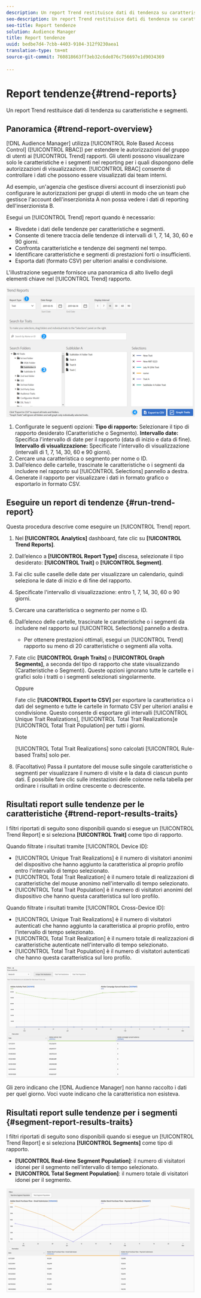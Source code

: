 ```yaml
---
description: Un report Trend restituisce dati di tendenza su caratteristiche e segmenti.
seo-description: Un report Trend restituisce dati di tendenza su caratteristiche e segmenti.
seo-title: Report tendenze
solution: Audience Manager
title: Report tendenze
uuid: bedbe7d4-7cbb-4403-9104-312f9230aea1
translation-type: tm+mt
source-git-commit: 760818663ff3eb32c6de876c756697e1d9034369

---
```



# Report tendenze{#trend-reports}

Un report Trend restituisce dati di tendenza su caratteristiche e segmenti.

## Panoramica {#trend-report-overview}

<!-- 

c_trend_reports.xml

 -->

[!DNL Audience Manager] utilizza [!UICONTROL Role Based Access Control] ([!UICONTROL RBAC]) per estendere le autorizzazioni del gruppo di utenti ai [!UICONTROL Trend] rapporti. Gli utenti possono visualizzare solo le caratteristiche e i segmenti nel reporting per i quali dispongono delle autorizzazioni di visualizzazione. [!UICONTROL RBAC] consente di controllare i dati che possono essere visualizzati dai team interni.

Ad esempio, un&#39;agenzia che gestisce diversi account di inserzionisti può configurare le autorizzazioni per gruppi di utenti in modo che un team che gestisce l&#39;account dell&#39;inserzionista A non possa vedere i dati di reporting dell&#39;inserzionista B.

Esegui un [!UICONTROL Trend] report quando è necessario:

* Rivedete i dati delle tendenze per caratteristiche e segmenti.
* Consente di tenere traccia delle tendenze di intervalli di 1, 7, 14, 30, 60 e 90 giorni.
* Confronta caratteristiche e tendenze dei segmenti nel tempo.
* Identificare caratteristiche e segmenti di prestazioni forti o insufficienti.
* Esporta dati (formato CSV) per ulteriori analisi e condivisione.

L&#39;illustrazione seguente fornisce una panoramica di alto livello degli elementi chiave nel [!UICONTROL Trend] rapporto.

![](assets/trend_reports.png)

1. Configurate le seguenti opzioni:
   **Tipo di rapporto:** Selezionare il tipo di rapporto desiderato (Caratteristiche o Segmento).
   **Intervallo date:** Specifica l&#39;intervallo di date per il rapporto (data di inizio e data di fine).
   **Intervallo di visualizzazione:** Specificate l&#39;intervallo di visualizzazione (intervalli di 1, 7, 14, 30, 60 e 90 giorni).
1. Cercare una caratteristica o segmento per nome o ID.
1. Dall’elenco delle cartelle, trascinate le caratteristiche o i segmenti da includere nel rapporto sul [!UICONTROL Selections] pannello a destra.
1. Generate il rapporto per visualizzare i dati in formato grafico o esportarlo in formato CSV.

## Eseguire un report di tendenze {#run-trend-report}

Questa procedura descrive come eseguire un [!UICONTROL Trend] report.

<!-- 

t_working_with_trend_reports.xml

 -->

1. Nel **[!UICONTROL Analytics]** dashboard, fate clic su **[!UICONTROL Trend Reports]**.
1. Dall’elenco a **[!UICONTROL Report Type]** discesa, selezionate il tipo desiderato: **[!UICONTROL Trait]** o **[!UICONTROL Segment]**.
1. Fai clic sulle caselle delle date per visualizzare un calendario, quindi seleziona le date di inizio e di fine del rapporto.
1. Specificate l&#39;intervallo di visualizzazione: entro 1, 7, 14, 30, 60 o 90 giorni.
1. Cercare una caratteristica o segmento per nome o ID.
1. Dall’elenco delle cartelle, trascinate le caratteristiche o i segmenti da includere nel rapporto sul [!UICONTROL Selections] pannello a destra.
   * Per ottenere prestazioni ottimali, esegui un [!UICONTROL Trend] rapporto su meno di 20 caratteristiche o segmenti alla volta.
1. Fate clic **[!UICONTROL Graph Traits]** o **[!UICONTROL Graph Segments]**, a seconda del tipo di rapporto che state visualizzando (Caratteristiche o Segmenti). Queste opzioni ignorano tutte le cartelle e i grafici solo i tratti o i segmenti selezionati singolarmente.

   Oppure

   Fate clic **[!UICONTROL Export to CSV]** per esportare la caratteristica o i dati del segmento e tutte le cartelle in formato CSV per ulteriori analisi e condivisione. Questo consente di esportare gli intervalli [!UICONTROL Unique Trait Realizations], [!UICONTROL Total Trait Realizations]e [!UICONTROL Total Trait Population] per tutti i giorni.

   >[!NOTE]
   >
   >[!UICONTROL Total Trait Realizations] sono calcolati [!UICONTROL Rule-based Traits] solo per.

1. (Facoltativo) Passa il puntatore del mouse sulle singole caratteristiche o segmenti per visualizzare il numero di visite e la data di ciascun punto dati. È possibile fare clic sulle intestazioni delle colonne nella tabella per ordinare i risultati in ordine crescente o decrescente.

## Risultati report sulle tendenze per le caratteristiche {#trend-report-results-traits}

I filtri riportati di seguito sono disponibili quando si esegue un [!UICONTROL Trend Report] e si seleziona **[!UICONTROL Trait]** come tipo di rapporto.

Quando filtrate i risultati tramite [!UICONTROL Device ID]:

* [!UICONTROL Unique Trait Realizations] è il numero di visitatori anonimi del dispositivo che hanno aggiunto la caratteristica al proprio profilo entro l&#39;intervallo di tempo selezionato.
* [!UICONTROL Total Trait Realization] è il numero totale di realizzazioni di caratteristiche del mouse anonimo nell&#39;intervallo di tempo selezionato.
* [!UICONTROL Total Trait Population] è il numero di visitatori anonimi del dispositivo che hanno questa caratteristica sul loro profilo.

Quando filtrate i risultati tramite [!UICONTROL Cross-Device ID]:

* [!UICONTROL Unique Trait Realizations] è il numero di visitatori autenticati che hanno aggiunto la caratteristica al proprio profilo, entro l&#39;intervallo di tempo selezionato.
* [!UICONTROL Total Trait Realization] è il numero totale di realizzazioni di caratteristiche autenticate nell&#39;intervallo di tempo selezionato.
* [!UICONTROL Total Trait Population] è il numero di visitatori autenticati che hanno questa caratteristica sul loro profilo.

![trend-report-traits](assets/trend-report-traits.png)

Gli zero indicano che [!DNL Audience Manager] non hanno raccolto i dati per quel giorno. Voci vuote indicano che la caratteristica non esisteva.

## Risultati report sulle tendenze per i segmenti {#segment-report-results-traits}

I filtri riportati di seguito sono disponibili quando si esegue un [!UICONTROL Trend Report] e si seleziona **[!UICONTROL Segments]** come tipo di rapporto.

* **[!UICONTROL Real-time Segment Population]**: il numero di visitatori idonei per il segmento nell&#39;intervallo di tempo selezionato.
* **[!UICONTROL Total Segment Population]**: il numero totale di visitatori idonei per il segmento.

![trend-report-segmenti](assets/trend-report-segments.png)
